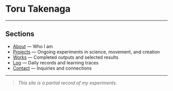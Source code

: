 # Toru Takenaga

---

## Sections

* [About](/about) — Who I am  
* [Projects](/projects) — Ongoing experiments in science, movement, and creation  
* [Works](/works) — Completed outputs and selected results  
* [Log](/log) — Daily records and learning traces  
* [Contact](/contact) — Inquiries and connections

---

> *This site is a partial record of my experiments.*
